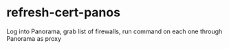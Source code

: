 # refresh-cert-panos
Log into Panorama, grab list of firewalls, run command on each one through Panorama as proxy
